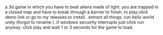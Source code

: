a 3d game in which you have to beat aliens made of light. you are trapped in a closed map and have to break through a barrier to finish.
to play:click demo link or go to my releases to install.
.extract all things
.run hello world unity (forgot to rename )
.if windows secuirity interrupts just click run anyway.
click play and wait 1 or 3 seconds for the game to load.

